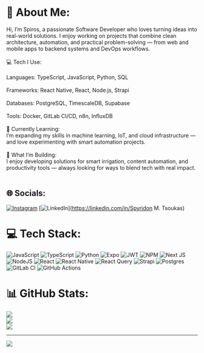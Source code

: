 # 💫 About Me:
Hi, I’m Spiros, a passionate Software Developer who loves turning ideas into real-world solutions. I enjoy working on projects that combine clean architecture, automation, and practical problem-solving — from web and mobile apps to backend systems and DevOps workflows.<br><br>💻 Tech I Use:<br><br>Languages: TypeScript, JavaScript, Python, SQL<br><br>Frameworks: React Native, React, Node.js, Strapi<br><br>Databases: PostgreSQL, TimescaleDB, Supabase<br><br>Tools: Docker, GitLab CI/CD, n8n, InfluxDB<br><br>🌱 Currently Learning:<br>I’m expanding my skills in machine learning, IoT, and cloud infrastructure — and love experimenting with smart automation projects.<br><br>🚀 What I’m Building:<br>I enjoy developing solutions for smart irrigation, content automation, and productivity tools — always looking for ways to blend tech with real impact.<br><br>


## 🌐 Socials:
[![Instagram](https://img.shields.io/badge/Instagram-%23E4405F.svg?logo=Instagram&logoColor=white)](https://instagram.com/spirostsoukas) [![LinkedIn](https://img.shields.io/badge/LinkedIn-%230077B5.svg?logo=linkedin&logoColor=white)](https://linkedin.com/in/Spyridon M. Tsoukas) 

# 💻 Tech Stack:
![JavaScript](https://img.shields.io/badge/javascript-%23323330.svg?style=for-the-badge&logo=javascript&logoColor=%23F7DF1E) ![TypeScript](https://img.shields.io/badge/typescript-%23007ACC.svg?style=for-the-badge&logo=typescript&logoColor=white) ![Python](https://img.shields.io/badge/python-3670A0?style=for-the-badge&logo=python&logoColor=ffdd54) ![Expo](https://img.shields.io/badge/expo-1C1E24?style=for-the-badge&logo=expo&logoColor=#D04A37) ![JWT](https://img.shields.io/badge/JWT-black?style=for-the-badge&logo=JSON%20web%20tokens) ![NPM](https://img.shields.io/badge/NPM-%23CB3837.svg?style=for-the-badge&logo=npm&logoColor=white) ![Next JS](https://img.shields.io/badge/Next-black?style=for-the-badge&logo=next.js&logoColor=white) ![NodeJS](https://img.shields.io/badge/node.js-6DA55F?style=for-the-badge&logo=node.js&logoColor=white) ![React](https://img.shields.io/badge/react-%2320232a.svg?style=for-the-badge&logo=react&logoColor=%2361DAFB) ![React Native](https://img.shields.io/badge/react_native-%2320232a.svg?style=for-the-badge&logo=react&logoColor=%2361DAFB) ![React Query](https://img.shields.io/badge/-React%20Query-FF4154?style=for-the-badge&logo=react%20query&logoColor=white) ![Strapi](https://img.shields.io/badge/strapi-%232E7EEA.svg?style=for-the-badge&logo=strapi&logoColor=white) ![Postgres](https://img.shields.io/badge/postgres-%23316192.svg?style=for-the-badge&logo=postgresql&logoColor=white) ![GitLab CI](https://img.shields.io/badge/gitlab%20CI-%23181717.svg?style=for-the-badge&logo=gitlab&logoColor=white) ![GitHub Actions](https://img.shields.io/badge/github%20actions-%232671E5.svg?style=for-the-badge&logo=githubactions&logoColor=white)
# 📊 GitHub Stats:
![](https://github-readme-stats.vercel.app/api?username=stsoukas&theme=dark&hide_border=false&include_all_commits=true&count_private=true)<br/>
![](https://nirzak-streak-stats.vercel.app/?user=stsoukas&theme=dark&hide_border=false)<br/>
![](https://github-readme-stats.vercel.app/api/top-langs/?username=stsoukas&theme=dark&hide_border=false&include_all_commits=true&count_private=true&layout=compact)

---
[![](https://visitcount.itsvg.in/api?id=stsoukas&icon=2&color=1)](https://visitcount.itsvg.in)

<!-- Proudly created with GPRM ( https://gprm.itsvg.in ) -->
